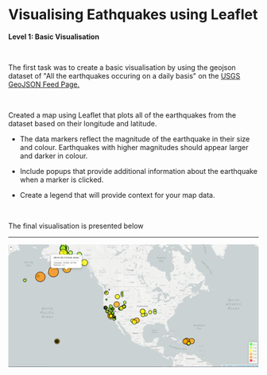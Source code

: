 # **Visualising Eathquakes using Leaflet**

**Level 1: Basic Visualisation**

<br>

The first task was to create a basic visualisation by using the geojson dataset of "All the earthquakes occuring on a daily basis" on the <a href="https://earthquake.usgs.gov/earthquakes/feed/v1.0/geojson.php" >USGS GeoJSON Feed Page.</a>

<br>

Created a map using Leaflet that plots all of the earthquakes from the dataset based on their longitude and latitude.


* The data markers reflect the magnitude of the earthquake in their size and colour. Earthquakes with higher magnitudes should appear larger and darker in colour.


* Include popups that provide additional information about the earthquake when a marker is clicked.


* Create a legend that will provide context for your map data.

<br>

The final visualisation is presented below
<hr>

![images/final_viz.png](images/final_viz.png)


<br>

